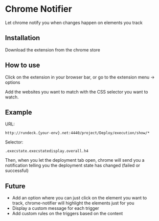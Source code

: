 # Chrome Notifier
Let chrome notify you when changes happen on elements you track

## Installation

Download the extension from the chrome store

## How to use

Click on the extension in your browser bar, or go to the extension menu -> options

Add the websites you want to match with the CSS selector you want to watch.

## Example

URL:
```
http://rundeck.{your-env}.net:4440/project/Deploy/execution/show/*
```

Selector:
```
.execstate.execstatedisplay.overall.h4
```

Then, when you let the deployment tab open, chrome will send you a notification telling you the deployment state has changed (failed or successful)

## Future


- Add an option where you can just click on the element you want to track, chrome-notifier will highlight the elements just for you
- Display a custom message for each trigger
- Add custom rules on the triggers based on the content
